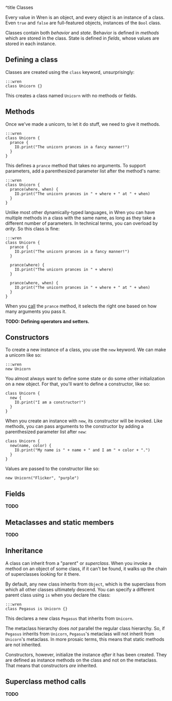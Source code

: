 ^title Classes

Every value in Wren is an object, and every object is an instance of a class.
Even `true` and `false` are full-featured objects, instances of the `Bool` class.

Classes contain both *behavior* and *state*. Behavior is defined in *methods* which are stored in the class. State is defined in *fields*, whose values are stored in each instance.

## Defining a class

Classes are created using the `class` keyword, unsurprisingly:

    :::wren
    class Unicorn {}

This creates a class named `Unicorn` with no methods or fields.

## Methods

Once we've made a unicorn, to let it do stuff, we need to give it methods.

    :::wren
    class Unicorn {
      prance {
        IO.print("The unicorn prances in a fancy manner!")
      }
    }

This defines a `prance` method that takes no arguments. To support parameters, add a parenthesized parameter list after the method's name:

    :::wren
    class Unicorn {
      prance(where, when) {
        IO.print("The unicorn prances in " + where + " at " + when)
      }
    }

Unlike most other dynamically-typed languages, in Wren you can have multiple methods in a class with the same name, as long as they take a different number of parameters. In technical terms, you can overload by *arity*. So this class is fine:

    :::wren
    class Unicorn {
      prance {
        IO.print("The unicorn prances in a fancy manner!")
      }

      prance(where) {
        IO.print("The unicorn prances in " + where)
      }

      prance(where, when) {
        IO.print("The unicorn prances in " + where + " at " + when)
      }
    }

When you [call](method-calls.html) the `prance` method, it selects the right one based on how many arguments you pass it.

**TODO: Defining operators and setters.**

## Constructors

To create a new instance of a class, you use the `new` keyword. We can make a unicorn like so:

    :::wren
    new Unicorn

You almost always want to define some state or do some other initialization on a new object. For that, you'll want to define a constructor, like so:

    class Unicorn {
      new {
        IO.print("I am a constructor!")
      }
    }

When you create an instance with `new`, its constructor will be invoked. Like methods, you can pass arguments to the constructor by adding a parenthesized parameter list after `new`:

    class Unicorn {
      new(name, color) {
        IO.print("My name is " + name + " and I am " + color + ".")
      }
    }

Values are passed to the constructor like so:

    new Unicorn("Flicker", "purple")

## Fields

**TODO**

## Metaclasses and static members

**TODO**

## Inheritance

A class can inherit from a "parent" or *superclass*. When you invoke a method on an object of some class, if it can't be found, it walks up the chain of superclasses looking for it there.

By default, any new class inherits from `Object`, which is the superclass from which all other classes ultimately descend. You can specify a different parent class using `is` when you declare the class:

    :::wren
    class Pegasus is Unicorn {}

This declares a new class `Pegasus` that inherits from `Unicorn`.

The metaclass hierarchy does *not* parallel the regular class hierarchy. So, if `Pegasus` inherits from `Unicorn`, `Pegasus`'s metaclass will not inherit from `Unicorn`'s metaclass. In more prosaic terms, this means that static methods are not inherited.

Constructors, however, initialize the instance *after* it has been created. They are defined as instance methods on the class and not on the metaclass. That means that constructors *are* inherited.

## Superclass method calls

**TODO**
